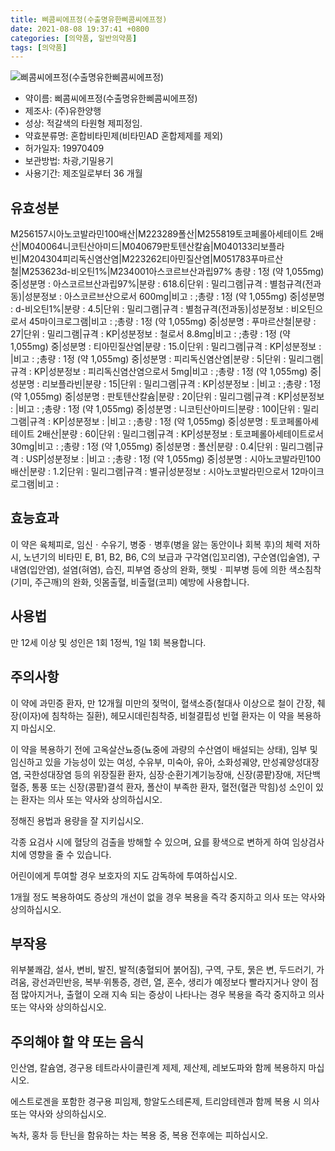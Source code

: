 ```yaml
---
title: 삐콤씨에프정(수출명유한삐콤씨에프정)
date: 2021-08-08 19:37:41 +0800
categories: [의약품, 일반의약품]
tags: [의약품]
---
```

![삐콤씨에프정(수출명유한삐콤씨에프정)](https://nedrug.mfds.go.kr/pbp/cmn/itemImageDownload/151853655168900008)

- 약이름: 삐콤씨에프정(수출명유한삐콤씨에프정)
- 제조사: (주)유한양행
- 성상: 적갈색의 타원형 제피정임.
- 약효분류명: 혼합비타민제(비타민AD 혼합제제를 제외)
- 허가일자: 19970409
- 보관방법: 차광,기밀용기
- 사용기간: 제조일로부터 36 개월
## 유효성분
M256157시아노코발라민100배산|M223289폴산|M255819토코페롤아세테이트 2배산|M040064니코틴산아미드|M040679판토텐산칼슘|M040133리보플라빈|M204304피리독신염산염|M223262티아민질산염|M051783푸마르산철|M253623d-비오틴1%|M234001아스코르브산과립97%
총량 : 1정 (약 1,055mg) 중|성분명 : 아스코르브산과립97%|분량 : 618.6|단위 : 밀리그램|규격 : 별첨규격(전과동)|성분정보 : 아스코르브산으로서 600mg|비고 : ;총량 : 1정 (약 1,055mg) 중|성분명 : d-비오틴1%|분량 : 4.5|단위 : 밀리그램|규격 : 별첨규격(전과동)|성분정보 : 비오틴으로서 45마이크로그램|비고 : ;총량 : 1정 (약 1,055mg) 중|성분명 : 푸마르산철|분량 : 27|단위 : 밀리그램|규격 : KP|성분정보 : 철로서 8.8mg|비고 : ;총량 : 1정 (약 1,055mg) 중|성분명 : 티아민질산염|분량 : 15.0|단위 : 밀리그램|규격 : KP|성분정보 : |비고 : ;총량 : 1정 (약 1,055mg) 중|성분명 : 피리독신염산염|분량 : 5|단위 : 밀리그램|규격 : KP|성분정보 : 피리독신염산염으로서 5mg|비고 : ;총량 : 1정 (약 1,055mg) 중|성분명 : 리보플라빈|분량 : 15|단위 : 밀리그램|규격 : KP|성분정보 : |비고 : ;총량 : 1정 (약 1,055mg) 중|성분명 : 판토텐산칼슘|분량 : 20|단위 : 밀리그램|규격 : KP|성분정보 : |비고 : ;총량 : 1정 (약 1,055mg) 중|성분명 : 니코틴산아미드|분량 : 100|단위 : 밀리그램|규격 : KP|성분정보 : |비고 : ;총량 : 1정 (약 1,055mg) 중|성분명 : 토코페롤아세테이트 2배산|분량 : 60|단위 : 밀리그램|규격 : KP|성분정보 : 토코페롤아세테이트로서 30mg|비고 : ;총량 : 1정 (약 1,055mg) 중|성분명 : 폴산|분량 : 0.4|단위 : 밀리그램|규격 : USP|성분정보 : |비고 : ;총량 : 1정 (약 1,055mg) 중|성분명 : 시아노코발라민100배산|분량 : 1.2|단위 : 밀리그램|규격 : 별규|성분정보 : 시아노코발라민으로서 12마이크로그램|비고 :
## 효능효과
이 약은 육체피로, 임신ㆍ수유기, 병중ㆍ병후(병을 앓는 동안이나 회복 후)의 체력 저하 시, 노년기의 비타민 E, B1, B2, B6, C의 보급과 구각염(입꼬리염), 구순염(입술염), 구내염(입안염), 설염(혀염), 습진, 피부염 증상의 완화, 햇빛ㆍ피부병 등에 의한 색소침착(기미, 주근깨)의 완화, 잇몸출혈, 비출혈(코피) 예방에 사용합니다.

## 사용법
만 12세 이상 및 성인은 1회 1정씩, 1일 1회 복용합니다.

## 주의사항
이 약에 과민증 환자, 만 12개월 미만의 젖먹이, 혈색소증(철대사 이상으로 철이 간장, 췌장(이자)에 침착하는 질환), 헤모시데린침착증, 비철결핍성 빈혈 환자는 이 약을 복용하지 마십시오.

이 약을 복용하기 전에 고옥살산뇨증(뇨중에 과량의 수산염이 배설되는 상태), 임부 및 임신하고 있을 가능성이 있는 여성, 수유부, 미숙아, 유아, 소화성궤양, 만성궤양성대장염, 국한성대장염 등의 위장질환 환자, 심장·순환기계기능장애, 신장(콩팥)장애, 저단백혈증, 통풍 또는 신장(콩팥)결석 환자, 폴산이 부족한 환자, 혈전(혈관 막힘)성 소인이 있는 환자는 의사 또는 약사와 상의하십시오.

정해진 용법과 용량을 잘 지키십시오.

각종 요검사 시에 혈당의 검출을 방해할 수 있으며, 요를 황색으로 변하게 하여 임상검사치에 영향을 줄 수 있습니다.

어린이에게 투여할 경우 보호자의 지도 감독하에 투여하십시오.

1개월 정도 복용하여도 증상의 개선이 없을 경우 복용을 즉각 중지하고 의사 또는 약사와 상의하십시오.

## 부작용
위부불쾌감, 설사, 변비, 발진, 발적(충혈되어 붉어짐), 구역, 구토, 묽은 변, 두드러기, 가려움, 광선과민반응, 복부·위통증, 경련, 열, 혼수, 생리가 예정보다 빨라지거나 양이 점점 많아지거나, 출혈이 오래 지속 되는 증상이 나타나는 경우 복용을 즉각 중지하고 의사 또는 약사와 상의하십시오.

## 주의해야 할 약 또는 음식
인산염, 칼슘염, 경구용 테트라사이클린계 제제, 제산제, 레보도파와 함께 복용하지 마십시오.

에스트로겐을 포함한 경구용 피임제, 항알도스테론제, 트리암테렌과 함께 복용 시 의사 또는 약사와 상의하십시오.

녹차, 홍차 등 탄닌을 함유하는 차는 복용 중, 복용 전후에는 피하십시오.

